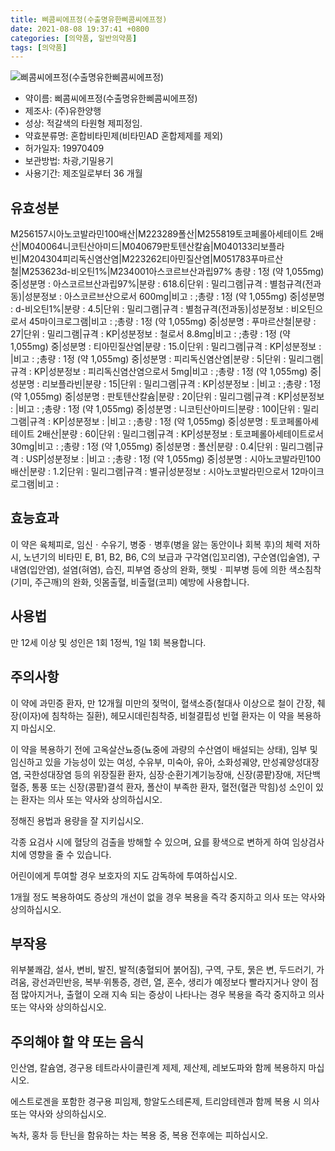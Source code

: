 ```yaml
---
title: 삐콤씨에프정(수출명유한삐콤씨에프정)
date: 2021-08-08 19:37:41 +0800
categories: [의약품, 일반의약품]
tags: [의약품]
---
```

![삐콤씨에프정(수출명유한삐콤씨에프정)](https://nedrug.mfds.go.kr/pbp/cmn/itemImageDownload/151853655168900008)

- 약이름: 삐콤씨에프정(수출명유한삐콤씨에프정)
- 제조사: (주)유한양행
- 성상: 적갈색의 타원형 제피정임.
- 약효분류명: 혼합비타민제(비타민AD 혼합제제를 제외)
- 허가일자: 19970409
- 보관방법: 차광,기밀용기
- 사용기간: 제조일로부터 36 개월
## 유효성분
M256157시아노코발라민100배산|M223289폴산|M255819토코페롤아세테이트 2배산|M040064니코틴산아미드|M040679판토텐산칼슘|M040133리보플라빈|M204304피리독신염산염|M223262티아민질산염|M051783푸마르산철|M253623d-비오틴1%|M234001아스코르브산과립97%
총량 : 1정 (약 1,055mg) 중|성분명 : 아스코르브산과립97%|분량 : 618.6|단위 : 밀리그램|규격 : 별첨규격(전과동)|성분정보 : 아스코르브산으로서 600mg|비고 : ;총량 : 1정 (약 1,055mg) 중|성분명 : d-비오틴1%|분량 : 4.5|단위 : 밀리그램|규격 : 별첨규격(전과동)|성분정보 : 비오틴으로서 45마이크로그램|비고 : ;총량 : 1정 (약 1,055mg) 중|성분명 : 푸마르산철|분량 : 27|단위 : 밀리그램|규격 : KP|성분정보 : 철로서 8.8mg|비고 : ;총량 : 1정 (약 1,055mg) 중|성분명 : 티아민질산염|분량 : 15.0|단위 : 밀리그램|규격 : KP|성분정보 : |비고 : ;총량 : 1정 (약 1,055mg) 중|성분명 : 피리독신염산염|분량 : 5|단위 : 밀리그램|규격 : KP|성분정보 : 피리독신염산염으로서 5mg|비고 : ;총량 : 1정 (약 1,055mg) 중|성분명 : 리보플라빈|분량 : 15|단위 : 밀리그램|규격 : KP|성분정보 : |비고 : ;총량 : 1정 (약 1,055mg) 중|성분명 : 판토텐산칼슘|분량 : 20|단위 : 밀리그램|규격 : KP|성분정보 : |비고 : ;총량 : 1정 (약 1,055mg) 중|성분명 : 니코틴산아미드|분량 : 100|단위 : 밀리그램|규격 : KP|성분정보 : |비고 : ;총량 : 1정 (약 1,055mg) 중|성분명 : 토코페롤아세테이트 2배산|분량 : 60|단위 : 밀리그램|규격 : KP|성분정보 : 토코페롤아세테이트로서 30mg|비고 : ;총량 : 1정 (약 1,055mg) 중|성분명 : 폴산|분량 : 0.4|단위 : 밀리그램|규격 : USP|성분정보 : |비고 : ;총량 : 1정 (약 1,055mg) 중|성분명 : 시아노코발라민100배산|분량 : 1.2|단위 : 밀리그램|규격 : 별규|성분정보 : 시아노코발라민으로서 12마이크로그램|비고 :
## 효능효과
이 약은 육체피로, 임신ㆍ수유기, 병중ㆍ병후(병을 앓는 동안이나 회복 후)의 체력 저하 시, 노년기의 비타민 E, B1, B2, B6, C의 보급과 구각염(입꼬리염), 구순염(입술염), 구내염(입안염), 설염(혀염), 습진, 피부염 증상의 완화, 햇빛ㆍ피부병 등에 의한 색소침착(기미, 주근깨)의 완화, 잇몸출혈, 비출혈(코피) 예방에 사용합니다.

## 사용법
만 12세 이상 및 성인은 1회 1정씩, 1일 1회 복용합니다.

## 주의사항
이 약에 과민증 환자, 만 12개월 미만의 젖먹이, 혈색소증(철대사 이상으로 철이 간장, 췌장(이자)에 침착하는 질환), 헤모시데린침착증, 비철결핍성 빈혈 환자는 이 약을 복용하지 마십시오.

이 약을 복용하기 전에 고옥살산뇨증(뇨중에 과량의 수산염이 배설되는 상태), 임부 및 임신하고 있을 가능성이 있는 여성, 수유부, 미숙아, 유아, 소화성궤양, 만성궤양성대장염, 국한성대장염 등의 위장질환 환자, 심장·순환기계기능장애, 신장(콩팥)장애, 저단백혈증, 통풍 또는 신장(콩팥)결석 환자, 폴산이 부족한 환자, 혈전(혈관 막힘)성 소인이 있는 환자는 의사 또는 약사와 상의하십시오.

정해진 용법과 용량을 잘 지키십시오.

각종 요검사 시에 혈당의 검출을 방해할 수 있으며, 요를 황색으로 변하게 하여 임상검사치에 영향을 줄 수 있습니다.

어린이에게 투여할 경우 보호자의 지도 감독하에 투여하십시오.

1개월 정도 복용하여도 증상의 개선이 없을 경우 복용을 즉각 중지하고 의사 또는 약사와 상의하십시오.

## 부작용
위부불쾌감, 설사, 변비, 발진, 발적(충혈되어 붉어짐), 구역, 구토, 묽은 변, 두드러기, 가려움, 광선과민반응, 복부·위통증, 경련, 열, 혼수, 생리가 예정보다 빨라지거나 양이 점점 많아지거나, 출혈이 오래 지속 되는 증상이 나타나는 경우 복용을 즉각 중지하고 의사 또는 약사와 상의하십시오.

## 주의해야 할 약 또는 음식
인산염, 칼슘염, 경구용 테트라사이클린계 제제, 제산제, 레보도파와 함께 복용하지 마십시오.

에스트로겐을 포함한 경구용 피임제, 항알도스테론제, 트리암테렌과 함께 복용 시 의사 또는 약사와 상의하십시오.

녹차, 홍차 등 탄닌을 함유하는 차는 복용 중, 복용 전후에는 피하십시오.

